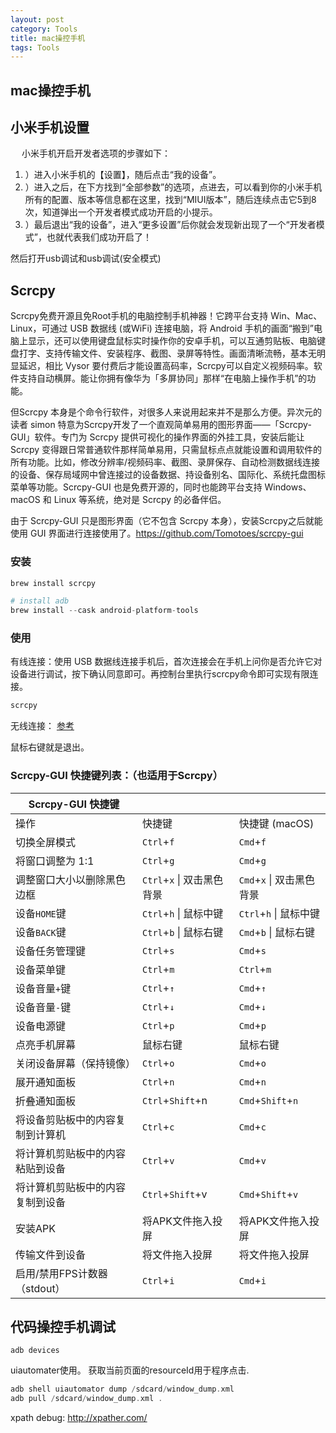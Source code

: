 ```yaml
---
layout: post
category: Tools
title: mac操控手机
tags: Tools
---
```


## mac操控手机

## 小米手机设置

　 小米手机开启开发者选项的步骤如下：

1. ）进入小米手机的【设置】，随后点击“我的设备”。
2. ）进入之后，在下方找到“全部参数”的选项，点进去，可以看到你的小米手机所有的配置、版本等信息都在这里，找到“MIUI版本”，随后连续点击它5到8次，知道弹出一个开发者模式成功开启的小提示。
3. ）最后退出“我的设备”，进入“更多设置”后你就会发现新出现了一个“开发者模式”，也就代表我们成功开启了！



然后打开usb调试和usb调试(安全模式)

## Scrcpy



Scrcpy免费开源且免Root手机的电脑控制手机神器！它跨平台支持 Win、Mac、Linux，可通过 USB 数据线 (或WiFi) 连接电脑，将 Android 手机的画面“搬到”电脑上显示，还可以使用键盘鼠标实时操作你的安卓手机，可以互通剪贴板、电脑键盘打字、支持传输文件、安装程序、截图、录屏等特性。画面清晰流畅，基本无明显延迟，相比 Vysor 要付费后才能设置高码率，Scrcpy可以自定义视频码率。软件支持自动横屏。能让你拥有像华为「多屏协同」那样“在电脑上操作手机”的功能。

但Scrcpy 本身是个命令行软件，对很多人来说用起来并不是那么方便。异次元的读者 simon 特意为Scrcpy开发了一个直观简单易用的图形界面——「Scrcpy-GUI」软件。专门为 Scrcpy 提供可视化的操作界面的外挂工具，安装后能让 Scrcpy 变得跟日常普通软件那样简单易用，只需鼠标点点就能设置和调用软件的所有功能。比如，修改分辨率/视频码率、截图、录屏保存、自动检测数据线连接的设备、保存局域网中曾连接过的设备数据、持设备别名、国际化、系统托盘图标菜单等功能。Scrcpy-GUI 也是免费开源的，同时也能跨平台支持 Windows、macOS 和 Linux 等系统，绝对是 Scrcpy 的必备伴侣。

由于 Scrcpy-GUI 只是图形界面（它不包含 Scrcpy 本身），安装Scrcpy之后就能使用 GUI 界面进行连接使用了。https://github.com/Tomotoes/scrcpy-gui





### 安装

```python
brew install scrcpy

# install adb
brew install --cask android-platform-tools

```

### 使用

有线连接：使用 USB 数据线连接手机后，首次连接会在手机上问你是否允许它对设备进行调试，按下确认同意即可。再控制台里执行scrcpy命令即可实现有限连接。

```python
scrcpy
```



无线连接： [参考](https://www.cnblogs.com/Formulate0303/p/16055424.html)



 鼠标右键就是退出。



### Scrcpy-GUI 快捷键列表：（也适用于Scrcpy）

| Scrcpy-GUI 快捷键                |                            |                           |
| -------------------------------- | -------------------------- | ------------------------- |
| 操作                             | 快捷键                     | 快捷键 (macOS)            |
| 切换全屏模式                     | `Ctrl`+`f`                 | `Cmd`+`f`                 |
| 将窗口调整为 1:1                 | `Ctrl`+`g`                 | `Cmd`+`g`                 |
| 调整窗口大小以删除黑色边框       | `Ctrl`+`x` \| 双击黑色背景 | `Cmd`+`x` \| 双击黑色背景 |
| 设备`HOME`键                     | `Ctrl`+`h` \| 鼠标中键     | `Ctrl`+`h` \| 鼠标中键    |
| 设备`BACK`键                     | `Ctrl`+`b` \| 鼠标右键     | `Cmd`+`b` \| 鼠标右键     |
| 设备任务管理键                   | `Ctrl`+`s`                 | `Cmd`+`s`                 |
| 设备菜单键                       | `Ctrl`+`m`                 | `Ctrl`+`m`                |
| 设备音量`+`键                    | `Ctrl`+`↑`                 | `Cmd`+`↑`                 |
| 设备音量`-`键                    | `Ctrl`+`↓`                 | `Cmd`+`↓`                 |
| 设备电源键                       | `Ctrl`+`p`                 | `Cmd`+`p`                 |
| 点亮手机屏幕                     | 鼠标右键                   | 鼠标右键                  |
| 关闭设备屏幕（保持镜像）         | `Ctrl`+`o`                 | `Cmd`+`o`                 |
| 展开通知面板                     | `Ctrl`+`n`                 | `Cmd`+`n`                 |
| 折叠通知面板                     | `Ctrl`+`Shift`+n           | `Cmd`+`Shift`+`n`         |
| 将设备剪贴板中的内容复制到计算机 | `Ctrl`+`c`                 | `Cmd`+`c`                 |
| 将计算机剪贴板中的内容粘贴到设备 | `Ctrl`+`v`                 | `Cmd`+`v`                 |
| 将计算机剪贴板中的内容复制到设备 | `Ctrl`+`Shift`+v           | `Cmd`+`Shift`+`v`         |
| 安装APK                          | 将APK文件拖入投屏          | 将APK文件拖入投屏         |
| 传输文件到设备                   | 将文件拖入投屏             | 将文件拖入投屏            |
| 启用/禁用FPS计数器（stdout）     | `Ctrl`+`i`                 | `Cmd`+`i`                 |



## 代码操控手机调试

```
adb devices
```

uiautomater使用。 获取当前页面的resourceId用于程序点击.

```scala
adb shell uiautomator dump /sdcard/window_dump.xml
adb pull /sdcard/window_dump.xml .
```


xpath debug: http://xpather.com/

